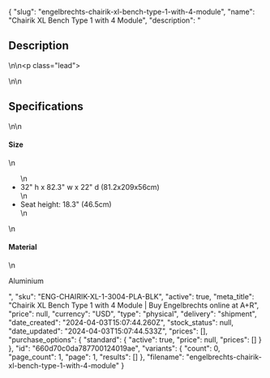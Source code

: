 {
  "slug": "engelbrechts-chairik-xl-bench-type-1-with-4-module",
  "name": "Chairik XL Bench Type 1 with 4 Module",
  "description": "<h2>Description</h2>\n<!-- split -->\n<p class=\"lead\"> </p>\n<!-- split -->\n<h2>Specifications</h2>\n<!-- split -->\n<h4>Size</h4>\n<ul>\n<li>32\" h x 82.3\" w x 22\" d (81.2x209x56cm)</li>\n<li>Seat height: 18.3\" (46.5cm)</li>\n</ul>\n<h4>Material</h4>\n<p>Aluminium</p>",
  "sku": "ENG-CHAIRIK-XL-1-3004-PLA-BLK",
  "active": true,
  "meta_title": "Chairik XL Bench Type 1 with 4 Module | Buy Engelbrechts online at A+R",
  "price": null,
  "currency": "USD",
  "type": "physical",
  "delivery": "shipment",
  "date_created": "2024-04-03T15:07:44.260Z",
  "stock_status": null,
  "date_updated": "2024-04-03T15:07:44.533Z",
  "prices": [],
  "purchase_options": {
    "standard": {
      "active": true,
      "price": null,
      "prices": []
    }
  },
  "id": "660d70c0da787700124019ae",
  "variants": {
    "count": 0,
    "page_count": 1,
    "page": 1,
    "results": []
  },
  "filename": "engelbrechts-chairik-xl-bench-type-1-with-4-module"
}